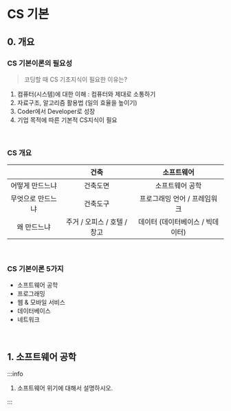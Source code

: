 # CS 기본



## 0. 개요



### CS 기본이론의 필요성

> 코딩할 때 CS 기초지식이 필요한 이유는?



1. 컴퓨터(시스템)에 대한 이해 : 컴퓨터와 제대로 소통하기
2. 자료구조, 알고리즘 활용법 (일의 효율을 높이기)
3. Coder에서 Developer로 성장
4. 기업 목적에 따른 기본적 CS지식이 필요



<br/>



### CS 개요

|                   |            건축             |            소프트웨어            |
| :---------------: | :-------------------------: | :------------------------------: |
|  어떻게 만드느냐  |          건축도면           |         소프트웨어 공학          |
| 무엇으로 만드느냐 |          건축도구           |   프로그래밍 언어 / 프레임워크   |
|    왜 만드느냐    | 주거 / 오피스 / 호텔 / 창고 | 데이터 (데이터베이스 / 빅데이터) |



<br/>



### CS 기본이론 5가지

- 소프트웨어 공학
- 프로그래밍
- 웹 & 모바일 서비스
- 데이터베이스
- 네트워크



<br/>



## 1. 소프트웨어 공학

:::info

1. 소프트웨어 위기에 대해서 설명하시오.

:::
